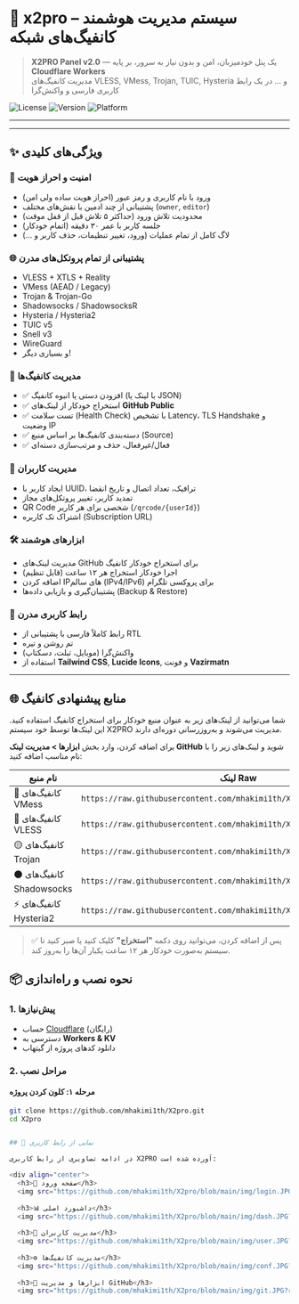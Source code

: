 # 🚀 x2pro – سیستم مدیریت هوشمند کانفیگ‌های شبکه

> **X2PRO Panel v2.0** — یک پنل خودمیزبان، امن و بدون نیاز به سرور، بر پایه **Cloudflare Workers**  
> مدیریت کانفیگ‌های VLESS, VMess, Trojan, TUIC, Hysteria و ... در یک رابط کاربری فارسی و واکنش‌گرا

![License](https://img.shields.io/badge/license-MIT-blue)
![Version](https://img.shields.io/badge/version-2.0-green)
![Platform](https://img.shields.io/badge/platform-Cloudflare_Worker-orange)


---

</div>

---

## ✨ ویژگی‌های کلیدی

### 🔐 امنیت و احراز هویت
- ورود با نام کاربری و رمز عبور (احراز هویت ساده ولی امن)
- پشتیبانی از چند ادمین با نقش‌های مختلف (`owner`, `editor`)
- محدودیت تلاش ورود (حداکثر ۵ تلاش قبل از قفل موقت)
- جلسه کاربر با عمر ۳۰ دقیقه (اتمام خودکار)
- لاگ کامل از تمام عملیات (ورود، تغییر تنظیمات، حذف کاربر و ...)

### 🌐 پشتیبانی از تمام پروتکل‌های مدرن
- VLESS + XTLS + Reality
- VMess (AEAD / Legacy)
- Trojan & Trojan-Go
- Shadowsocks / ShadowsocksR
- Hysteria / Hysteria2
- TUIC v5
- Snell v3
- WireGuard
- و بسیاری دیگر!

### 🧩 مدیریت کانفیگ‌ها
- ✅ افزودن دستی یا انبوه کانفیگ (با لینک یا JSON)
- ✅ استخراج خودکار از لینک‌های **GitHub Public**
- ✅ تست سلامت (Health Check) با تشخیص Latency، TLS Handshake و وضعیت IP
- ✅ دسته‌بندی کانفیگ‌ها بر اساس منبع (Source)
- ✅ فعال/غیرفعال، حذف و مرتب‌سازی دسته‌ای

### 👥 مدیریت کاربران
- ایجاد کاربر با UUID، ترافیک، تعداد اتصال و تاریخ انقضا
- تمدید کاربر، تغییر پروتکل‌های مجاز
- QR Code شخصی برای هر کاربر (`/qrcode/{userId}`)
- اشتراک تک کاربره (Subscription URL)

### 🛠️ ابزارهای هوشمند
- مدیریت لینک‌های GitHub برای استخراج خودکار کانفیگ
- اجرا خودکار استخراج هر ۱۲ ساعت (قابل تنظیم)
- اضافه کردن IPهای سالم (IPv4/IPv6) برای پروکسی تلگرام
- پشتیبان‌گیری و بازیابی داده‌ها (Backup & Restore)

### 🎨 رابط کاربری مدرن
- رابط کاملاً فارسی با پشتیبانی از RTL
- تم روشن و تیره
- واکنش‌گرا (موبایل، تبلت، دسکتاپ)
- استفاده از **Tailwind CSS**, **Lucide Icons**, و فونت **Vazirmatn**

---

## 🌐 منابع پیشنهادی کانفیگ
شما می‌توانید از لینک‌های زیر به عنوان منبع خودکار برای استخراج کانفیگ استفاده کنید. این لینک‌ها توسط خود سیستم X2PRO مدیریت می‌شوند و به‌روزرسانی دوره‌ای دارند.

برای اضافه کردن، وارد بخش **ابزارها > مدیریت لینک GitHub** شوید و لینک‌های زیر را با نام مناسب اضافه کنید:

| نام منبع                | لینک Raw                                                               |
|-------------------------|------------------------------------------------------------------------|
| 🔹 کانفیگ‌های VMess     | `https://raw.githubusercontent.com/mhakimi1th/X2pro/main/vmess.txt`     |
| 🔷 کانفیگ‌های VLESS     | `https://raw.githubusercontent.com/mhakimi1th/X2pro/main/vless.txt`     |
| 🟡 کانفیگ‌های Trojan    | `https://raw.githubusercontent.com/mhakimi1th/X2pro/main/trojan.txt`   |
| ⚫ کانفیگ‌های Shadowsocks| `https://raw.githubusercontent.com/mhakimi1th/X2pro/main/ss.txt`       |
| ⚡ کانفیگ‌های Hysteria2 | `https://raw.githubusercontent.com/mhakimi1th/X2pro/main/hysteria2.txt` |

> ✅ پس از اضافه کردن، می‌توانید روی دکمه **"استخراج"** کلیک کنید یا صبر کنید تا سیستم به‌صورت خودکار هر ۱۲ ساعت یکبار آن‌ها را به‌روز کند.


## 📦 نحوه نصب و راه‌اندازی

### 1. پیش‌نیازها
- حساب [Cloudflare](https://dash.cloudflare.com) (رایگان)
- دسترسی به **Workers & KV**
- دانلود کدهای پروژه از گیتهاب

### 2. مراحل نصب

#### مرحله ۱: کلون کردن پروژه
```bash
git clone https://github.com/mhakimi1th/X2pro.git
cd X2pro


## 📸 نمایی از رابط کاربری

در ادامه تصاویری از رابط کاربری X2PRO آورده شده است:

<div align="center">
  <h3>🔐 صفحه ورود</h3>
  <img src="https://github.com/mhakimi1th/X2pro/blob/main/img/login.JPG?raw=true" alt="صفحه ورود" width="800" style="border-radius: 12px; margin-bottom: 24px; box-shadow: 0 4px 12px rgba(0,0,0,0.1);" />
  
  <h3>📊 داشبورد اصلی</h3>
  <img src="https://github.com/mhakimi1th/X2pro/blob/main/img/dash.JPG?raw=true" alt="داشبورد" width="800" style="border-radius: 12px; margin-bottom: 24px; box-shadow: 0 4px 12px rgba(0,0,0,0.1);" />
  
  <h3>👥 مدیریت کاربران</h3>
  <img src="https://github.com/mhakimi1th/X2pro/blob/main/img/user.JPG?raw=true" alt="مدیریت کاربران" width="800" style="border-radius: 12px; margin-bottom: 24px; box-shadow: 0 4px 12px rgba(0,0,0,0.1);" />
  
  <h3>⚙️ مدیریت کانفیگ‌ها</h3>
  <img src="https://github.com/mhakimi1th/X2pro/blob/main/img/conf.JPG?raw=true" alt="کانفیگ‌ها" width="800" style="border-radius: 12px; margin-bottom: 24px; box-shadow: 0 4px 12px rgba(0,0,0,0.1);" />
  
  <h3>🔧 ابزارها و مدیریت GitHub</h3>
  <img src="https://github.com/mhakimi1th/X2pro/blob/main/img/git.JPG?raw=true" alt="ابزارها" width="800" style="border-radius: 12px; margin-bottom: 24px; box-shadow: 0 4px 12px rgba(0,0,0,0.1);" />
